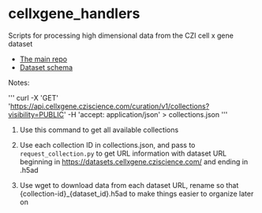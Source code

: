 # cellxgene_handlers
Scripts for processing high dimensional data from the CZI cell x gene dataset 

* [The main repo](https://github.com/chanzuckerberg/single-cell-curation/tree/main) 
* [Dataset schema](https://github.com/chanzuckerberg/single-cell-curation/blob/main/schema/4.0.0/schema.md)

Notes:

'''
curl -X 'GET' 'https://api.cellxgene.cziscience.com/curation/v1/collections?visibility=PUBLIC' -H 'accept: application/json' > collections.json
'''

1) Use this command to get all available collections

2) Use each collection ID in collections.json, and pass to  ```request_collection.py``` to get URL information with dataset URL beginning in https://datasets.cellxgene.cziscience.com/ and ending in .h5ad

3) Use wget to download data from each dataset URL, rename so that {collection-id}_{dataset_id}.h5ad to make things easier to organize later on

   
